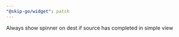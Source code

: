 ```yaml
---
"@skip-go/widget": patch
---
```


Always show spinner on dest if source has completed in simple view

